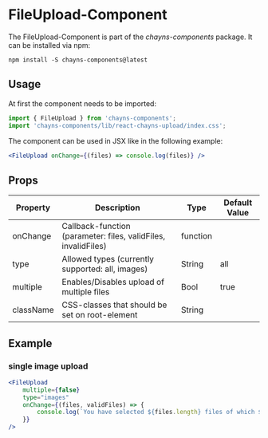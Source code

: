 # FileUpload-Component #

The FileUpload-Component is part of the *chayns-components* package. It can be installed via npm:

    npm install -S chayns-components@latest


## Usage ##
At first the component needs to be imported:

```jsx
import { FileUpload } from 'chayns-components';
import 'chayns-components/lib/react-chayns-upload/index.css';
```

The component can be used in JSX like in the following example:
```jsx
<FileUpload onChange={(files) => console.log(files)} />
```


## Props ##
| Property   | Description                                                                | Type     | Default Value |
|------------|----------------------------------------------------------------------------|----------|---------------|
| onChange   | Callback-function (parameter: files, validFiles, invalidFiles)             | function |               |
| type       | Allowed types (currently supported: all, images)                           | String   | all           |
| multiple   | Enables/Disables upload of multiple files                                  | Bool     | true          |
| className  | CSS-classes that should be set on root-element                             | String   |               |


## Example ##
### single image upload ###
```jsx
<FileUpload
    multiple={false}
    type="images"
    onChange={(files, validFiles) => {
        console.log(`You have selected ${files.length} files of which ${validFiles.length} are valid`);
    }}
/>
```